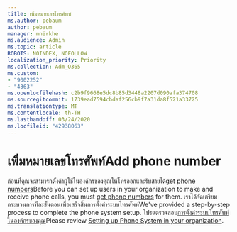 ```yaml
---
title: เพิ่มหมายเลขโทรศัพท์
ms.author: pebaum
author: pebaum
manager: mnirkhe
ms.audience: Admin
ms.topic: article
ROBOTS: NOINDEX, NOFOLLOW
localization_priority: Priority
ms.collection: Adm_O365
ms.custom:
- "9002252"
- "4363"
ms.openlocfilehash: c2b9f9668e5dc8b85d3448a2207d090afa374708
ms.sourcegitcommit: 1739ead7594cbdaf256cb9f7a31da8f521a33725
ms.translationtype: MT
ms.contentlocale: th-TH
ms.lasthandoff: 03/24/2020
ms.locfileid: "42938063"
---
```

# <a name="add-phone-number"></a><span data-ttu-id="3abbe-102">เพิ่มหมายเลขโทรศัพท์</span><span class="sxs-lookup"><span data-stu-id="3abbe-102">Add phone number</span></span>

<span data-ttu-id="3abbe-103">ก่อนที่คุณจะสามารถตั้งค่าผู้ใช้ในองค์กรของคุณให้โทรออกและรับสายได้[get phone numbers](https://docs.microsoft.com/MicrosoftTeams/phone-number-calling-plans/port-order-overview)</span><span class="sxs-lookup"><span data-stu-id="3abbe-103">Before you can set up users in your organization to make and receive phone calls, you must [get phone numbers](https://docs.microsoft.com/MicrosoftTeams/phone-number-calling-plans/port-order-overview) for them.</span></span> <span data-ttu-id="3abbe-104">เราได้จัดเตรียมกระบวนการทีละขั้นตอนเพื่อเสร็จสิ้นการตั้งค่าระบบโทรศัพท์</span><span class="sxs-lookup"><span data-stu-id="3abbe-104">We've provided a step-by-step process to complete the phone system setup.</span></span> <span data-ttu-id="3abbe-105">โปรดตรวจสอบ[การตั้งค่าระบบโทรศัพท์ ในองค์กรของคุณ](https://docs.microsoft.com/MicrosoftTeams/phone-number-calling-plans/port-order-overview)</span><span class="sxs-lookup"><span data-stu-id="3abbe-105">Please review [Setting up Phone System in your organization](https://docs.microsoft.com/MicrosoftTeams/phone-number-calling-plans/port-order-overview).</span></span> 
